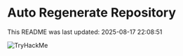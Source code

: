 # Auto Regenerate Repository

This README was last updated: 2025-08-17 22:08:51

 ![TryHackMe](https://tryhackme.com/badge/533634)